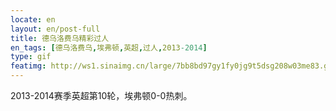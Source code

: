 ```yaml
---
locate: en
layout: en/post-full
title: 德乌洛费乌精彩过人
en_tags: [德乌洛费乌,埃弗顿,英超,过人,2013-2014]
type: gif
featimg: http://ws1.sinaimg.cn/large/7bb8bd97gy1fy0jg9t5dsg208w03me83.gif
---
```


2013-2014赛季英超第10轮，埃弗顿0-0热刺。